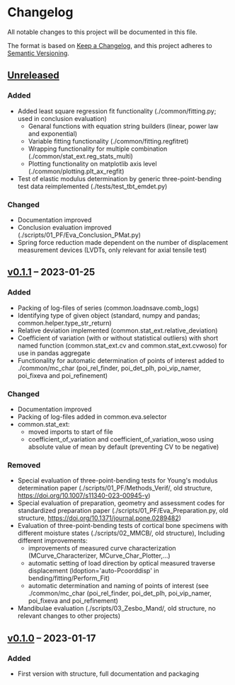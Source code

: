# Changelog

All notable changes to this project will be documented in this file.

The format is based on [Keep a Changelog](https://keepachangelog.com/en/1.0.0/),
and this project adheres to [Semantic Versioning](https://semver.org/spec/v2.0.0.html).

## [Unreleased]

### Added

- Added least square regression fit functionality (./common/fitting.py; used in conclusion evaluation)
	- Genaral functions with equation string builders (linear, power law and exponential)
	- Variable fitting functionality (./common/fitting.regfitret)
	- Wrapping functionality for multiple combination (./common/stat_ext.reg_stats_multi)
	- Plotting functionality on matplotlib axis level (./common/plotting.plt_ax_regfit)
- Test of elastic modulus determination by generic three-point-bending test data reimplemented (./tests/test_tbt_emdet.py)

### Changed

- Documentation improved
- Conclusion evaluation improved (./scripts/01_PF/Eva_Conclusion_PMat.py)
- Spring force reduction made dependent on the number of displacement measurement devices (LVDTs, only relevant for axial tensile test)

## [v0.1.1] – 2023-01-25

### Added

- Packing of log-files of series (common.loadnsave.comb_logs)
- Identifying type of given object (standard, numpy and pandas; common.helper.type_str_return)
- Relative deviation implemented (common.stat_ext.relative_deviation)
- Coefficient of variation (with or without statistical outliers) with short named function (common.stat_ext.cv and common.stat_ext.cvwoso) for use in pandas aggregate
- Functionality for automatic determination of points of interest added to ./common/mc_char (poi_rel_finder, poi_det_plh, poi_vip_namer, poi_fixeva and poi_refinement)

### Changed

- Documentation improved
- Packing of log-files added in common.eva.selector
- common.stat_ext: 
	- moved imports to start of file
	- coefficient_of_variation and coefficient_of_variation_woso using absolute value of mean by default (preventing CV to be negative)
	
### Removed

- Special evaluation of three-point-bending tests for Young's modulus determination paper (./scripts/01_PF/Methods_Verif/, old structure, https://doi.org/10.1007/s11340-023-00945-y)
- Special evaluation of preparation, geometry and assessment codes for standardized preparation paper (./scripts/01_PF/Eva_Preparation.py, old structure, https://doi.org/10.1371/journal.pone.0289482)
- Evaluation of three-point-bending tests of cortical bone specimens with different moisture states (./scripts/02_MMCB/, old structure), Including different improvements:
	- improvements of measured curve characterization (MCurve_Characterizer, MCurve_Char_Plotter,...)
	- automatic setting of load direction by optical measured traverse displacement (ldoption='auto-Pcoorddisp' in bending/fitting/Perform_Fit)
	- automatic determination and naming of points of interest (see ./common/mc_char (poi_rel_finder, poi_det_plh, poi_vip_namer, poi_fixeva and poi_refinement)
- Mandibulae evaluation (./scripts/03_Zesbo_Mand/, old structure, no relevant changes to other projects)

## [v0.1.0] – 2023-01-17

### Added

- First version with structure, full documentation and packaging


[unreleased]: https://github.com/MarcGebhardt/ExMechEva/tree/main
[v0.1.1]: https://github.com/MarcGebhardt/ExMechEva/releases/tag/v0.1.1
[v0.1.0]: https://github.com/MarcGebhardt/ExMechEva/releases/tag/v0.1.0